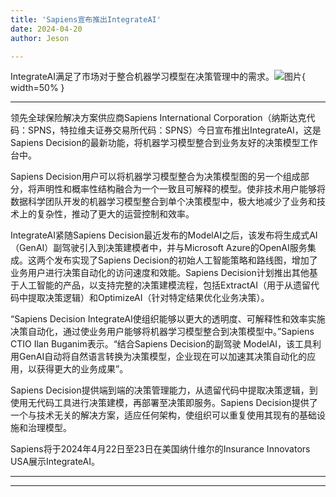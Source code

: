 ```yaml
---
title: 'Sapiens宣布推出IntegrateAI'
date: 2024-04-20
author: Jeson

---
```


IntegrateAI满足了市场对于整合机器学习模型在决策管理中的需求。![图片](https://ai-techpark.com/wp-content/uploads/2020/06/Buyer-Guide-500x281-1.jpg){ width=50% }

---
领先全球保险解决方案供应商Sapiens International Corporation（纳斯达克代码：SPNS，特拉维夫证券交易所代码：SPNS）今日宣布推出IntegrateAI，这是Sapiens Decision的最新功能，将机器学习模型整合到业务友好的决策模型工作台中。

Sapiens Decision用户可以将机器学习模型整合为决策模型图的另一个组成部分，将声明性和概率性结构融合为一个一致且可解释的模型。使非技术用户能够将数据科学团队开发的机器学习模型整合到单个决策模型中，极大地减少了业务和技术上的复杂性，推动了更大的运营控制和效率。

IntegrateAI紧随Sapiens Decision最近发布的ModelAI之后，该发布将生成式AI（GenAI）副驾驶引入到决策建模者中，并与Microsoft Azure的OpenAI服务集成。这两个发布实现了Sapiens Decision的初始人工智能策略和路线图，增加了业务用户进行决策自动化的访问速度和效能。Sapiens Decision计划推出其他基于人工智能的产品，以支持完整的决策建模流程，包括ExtractAI（用于从遗留代码中提取决策逻辑）和OptimizeAI（针对特定结果优化业务决策）。

“Sapiens Decision IntegrateAI使组织能够以更大的透明度、可解释性和效率实施决策自动化，通过使业务用户能够将机器学习模型整合到决策模型中。”Sapiens CTIO Ilan Buganim表示。“结合Sapiens Decision的副驾驶 ModelAI，该工具利用GenAI自动将自然语言转换为决策模型，企业现在可以加速其决策自动化的应用，以获得更大的业务成果”。

Sapiens Decision提供端到端的决策管理能力，从遗留代码中提取决策逻辑，到使用无代码工具进行决策建模，再部署至决策即服务。Sapiens Decision提供了一个与技术无关的解决方案，适应任何架构，使组织可以重复使用其现有的基础设施和治理模型。

Sapiens将于2024年4月22日至23日在美国纳什维尔的Insurance Innovators USA展示IntegrateAI。 

---
---
